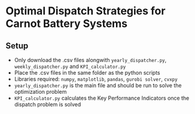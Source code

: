# Optimal Dispatch Strategies for Carnot Battery Systems

## Setup
- Only download the .csv files alongwith `yearly_dispatcher.py`, `weekly_dispatcher.py` and `KPI_calculator.py`
- Place the .csv files in the same folder as the python scripts
- Libraries required: `numpy`, `matplotlib`, `pandas`, `gurobi solver`, `cvxpy`
- `yearly_dispatcher.py` is the main file and should be run to solve the optimization problem
- `KPI_calculator.py` calculates the Key Performance Indicators once the dispatch problem is solved

